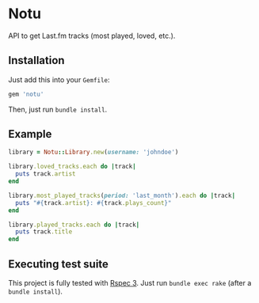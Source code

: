 # Notu

API to get Last.fm tracks (most played, loved, etc.).

## Installation

Just add this into your `Gemfile`:

```ruby
gem 'notu'
```

Then, just run `bundle install`.

## Example

```ruby
library = Notu::Library.new(username: 'johndoe')

library.loved_tracks.each do |track|
  puts track.artist
end

library.most_played_tracks(period: 'last_month').each do |track|
  puts "#{track.artist}: #{track.plays_count}"
end

library.played_tracks.each do |track|
  puts track.title
end
```

## Executing test suite

This project is fully tested with [Rspec 3](http://github.com/rspec/rspec).
Just run `bundle exec rake` (after a `bundle install`).
